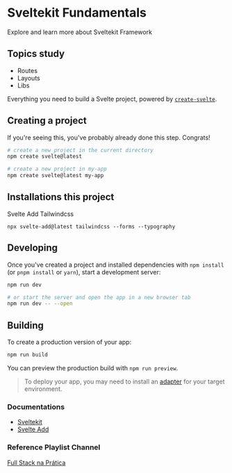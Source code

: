 # Sveltekit Fundamentals
Explore and learn more about Sveltekit Framework

## Topics study
- Routes
- Layouts
- Libs

Everything you need to build a Svelte project, powered by [`create-svelte`](https://github.com/sveltejs/kit/tree/master/packages/create-svelte).

## Creating a project

If you're seeing this, you've probably already done this step. Congrats!

```bash
# create a new project in the current directory
npm create svelte@latest

# create a new project in my-app
npm create svelte@latest my-app
```

## Installations this project

Svelte Add Tailwindcss
```
npx svelte-add@latest tailwindcss --forms --typography
```

## Developing

Once you've created a project and installed dependencies with `npm install` (or `pnpm install` or `yarn`), start a development server:

```bash
npm run dev

# or start the server and open the app in a new browser tab
npm run dev -- --open
```

## Building

To create a production version of your app:

```bash
npm run build
```

You can preview the production build with `npm run preview`.

> To deploy your app, you may need to install an [adapter](https://kit.svelte.dev/docs/adapters) for your target environment.

### Documentations
- [Sveltekit](https://kit.svelte.dev/docs/introduction)
- [Svelte Add](https://github.com/svelte-add/svelte-add)

### Reference Playlist Channel
[Full Stack na Prática](https://www.youtube.com/playlist?list=PLXHB4fvDu4Q7ScCZz0WnF-SsUQGBJ4hC_)